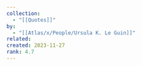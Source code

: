 ```yaml
---
collection:
  - "[[Quotes]]"
by:
  - "[[Atlas/x/People/Ursula K. Le Guin]]"
related: 
created: 2023-11-27
rank: 4.7
---
```

 

